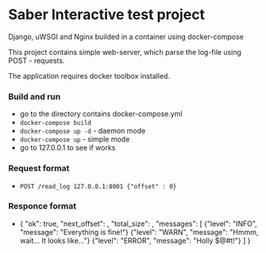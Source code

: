 # Saber Interactive test project 

Django, uWSGI and Nginx builded in a container using docker-compose

This project contains simple web-server, which parse the log-file using POST - requests. 

The application requires docker toolbox installed.

### Build and run
* go to the directory contains docker-compose.yml
* `docker-compose build`
* `docker-compose up -d` - daemon mode
* `docker-compose up`    - simple mode
* go to 127.0.0.1 to see if works

### Request format
* `POST /read_log 127.0.0.1:8001 {"offset" : 0}`

### Responce format
* {
  "ok": true,
  "next_offset": <number>,
  "total_size": <number>,
  "messages": [
    {"level": "INFO", "message": "Everything is fine!"}
    {"level": "WARN", "message": "Hmmm, wait... It looks like..."}
    {"level": "ERROR", "message": "Holly $@#t!"}
  ]
}

